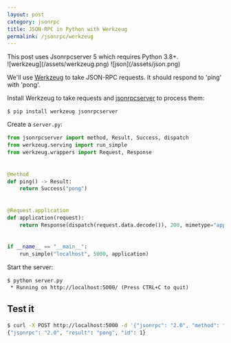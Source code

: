 ```yaml
---
layout: post
category: jsonrpc
title: JSON-RPC in Python with Werkzeug
permalink: /jsonrpc/werkzeug
---
```

<div class="warning" markdown="1">
This post uses Jsonrpcserver 5 which requires Python 3.8+.
</div>

<div class="wide-logos" markdown="1">
![werkzeug](/assets/werkzeug.png)
![json](/assets/json.png)
</div>

We'll use [Werkzeug](http://werkzeug.pocoo.org) to take JSON-RPC requests. It
should respond to 'ping' with 'pong'.

Install Werkzeug to take requests and
[jsonrpcserver](https://www.jsonrpcserver.com/) to process them:

``` shell
$ pip install werkzeug jsonrpcserver
```

Create a `server.py`:

```python
from jsonrpcserver import method, Result, Success, dispatch
from werkzeug.serving import run_simple
from werkzeug.wrappers import Request, Response


@method
def ping() -> Result:
    return Success("pong")


@Request.application
def application(request):
    return Response(dispatch(request.data.decode()), 200, mimetype="application/json")


if __name__ == "__main__":
    run_simple("localhost", 5000, application)
```

Start the server:

``` shell
$ python server.py
 * Running on http://localhost:5000/ (Press CTRL+C to quit)
```

## Test it

```sh
$ curl -X POST http://localhost:5000 -d '{"jsonrpc": "2.0", "method": "ping", "id": 1}'
{"jsonrpc": "2.0", "result": "pong", "id": 1}
```
